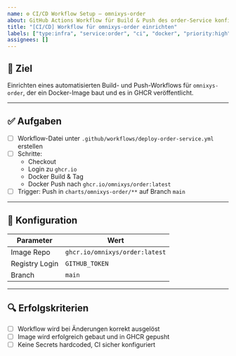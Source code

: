 ```yaml
---
name: ⚙️ CI/CD Workflow Setup – omnixys-order
about: GitHub Actions Workflow für Build & Push des order-Service konfigurieren
title: "[CI/CD] Workflow für omnixys-order einrichten"
labels: ["type:infra", "service:order", "ci", "docker", "priority:high"]
assignees: []
---
```


## 🎯 Ziel

Einrichten eines automatisierten Build- und Push-Workflows für `omnixys-order`, der ein Docker-Image baut und es in GHCR veröffentlicht.

---

## ✅ Aufgaben

- [ ] Workflow-Datei unter `.github/workflows/deploy-order-service.yml` erstellen
- [ ] Schritte:
  - Checkout
  - Login zu `ghcr.io`
  - Docker Build & Tag
  - Docker Push nach `ghcr.io/omnixys/order:latest`
- [ ] Trigger: Push in `charts/omnixys-order/**` auf Branch `main`

---

## 🔧 Konfiguration

| Parameter      | Wert                           |
| -------------- | ------------------------------ |
| Image Repo     | `ghcr.io/omnixys/order:latest` |
| Registry Login | `GITHUB_TOKEN`                 |
| Branch         | `main`                         |

---

## 🔍 Erfolgskriterien

- [ ] Workflow wird bei Änderungen korrekt ausgelöst
- [ ] Image wird erfolgreich gebaut und in GHCR gepusht
- [ ] Keine Secrets hardcoded, CI sicher konfiguriert
